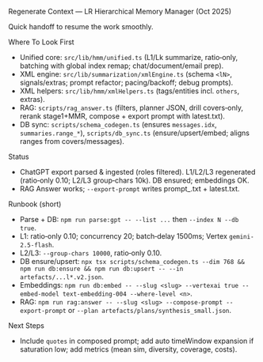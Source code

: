 Regenerate Context — LR Hierarchical Memory Manager (Oct 2025)

Quick handoff to resume the work smoothly.

Where To Look First
- Unified core: `src/lib/hmm/unified.ts` (L1/Lk summarize, ratio‑only, batching with global index remap; chat/document/email prep).
- XML engine: `src/lib/summarization/xmlEngine.ts` (schema `<lN>`, signals/extras; prompt refactor; pacing/backoff; debug prompts).
- XML helpers: `src/lib/hmm/xmlHelpers.ts` (tags/entities incl. `others`, extras).
- RAG: `scripts/rag_answer.ts` (filters, planner JSON, drill covers‑only, rerank stage1+MMR, compose + export prompt with latest.txt).
- DB sync: `scripts/schema_codegen.ts` (ensures `messages.idx`, `summaries.range_*`), `scripts/db_sync.ts` (ensure/upsert/embed; aligns ranges from covers/messages).

Status
- ChatGPT export parsed & ingested (roles filtered). L1/L2/L3 regenerated (ratio‑only 0.10; L2/L3 group‑chars 10k). DB ensured; embeddings OK.
- RAG Answer works; `--export-prompt` writes prompt_<ts>.txt + latest.txt.

Runbook (short)
- Parse + DB: `npm run parse:gpt -- --list ...` then `--index N --db true`.
- L1: ratio‑only 0.10; concurrency 20; batch‑delay 1500ms; Vertex `gemini-2.5-flash`.
- L2/L3: `--group-chars 10000`, ratio‑only 0.10.
- DB ensure/upsert: `npx tsx scripts/schema_codegen.ts --dim 768 && npm run db:ensure && npm run db:upsert -- --in artefacts/...l*.v2.json`.
- Embeddings: `npm run db:embed -- --slug <slug> --vertexai true --embed-model text-embedding-004 --where-level <n>`.
- RAG: `npm run rag:answer -- --slug <slug> --compose-prompt --export-prompt` or `--plan artefacts/plans/synthesis_small.json`.

Next Steps
- Include `quotes` in composed prompt; add auto timeWindow expansion if saturation low; add metrics (mean sim, diversity, coverage, costs).

